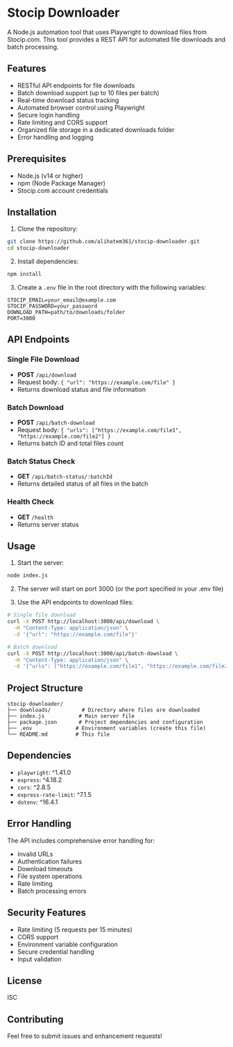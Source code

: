 # Stocip Downloader

A Node.js automation tool that uses Playwright to download files from Stocip.com. This tool provides a REST API for automated file downloads and batch processing.

## Features

- RESTful API endpoints for file downloads
- Batch download support (up to 10 files per batch)
- Real-time download status tracking
- Automated browser control using Playwright
- Secure login handling
- Rate limiting and CORS support
- Organized file storage in a dedicated downloads folder
- Error handling and logging

## Prerequisites

- Node.js (v14 or higher)
- npm (Node Package Manager)
- Stocip.com account credentials

## Installation

1. Clone the repository:
```bash
git clone https://github.com/alihatem361/stocip-downloader.git
cd stocip-downloader
```

2. Install dependencies:
```bash
npm install
```

3. Create a `.env` file in the root directory with the following variables:
```env
STOCIP_EMAIL=your_email@example.com
STOCIP_PASSWORD=your_password
DOWNLOAD_PATH=path/to/downloads/folder
PORT=3000
```

## API Endpoints

### Single File Download
- **POST** `/api/download`
- Request body: `{ "url": "https://example.com/file" }`
- Returns download status and file information

### Batch Download
- **POST** `/api/batch-download`
- Request body: `{ "urls": ["https://example.com/file1", "https://example.com/file2"] }`
- Returns batch ID and total files count

### Batch Status Check
- **GET** `/api/batch-status/:batchId`
- Returns detailed status of all files in the batch

### Health Check
- **GET** `/health`
- Returns server status

## Usage

1. Start the server:
```bash
node index.js
```

2. The server will start on port 3000 (or the port specified in your .env file)

3. Use the API endpoints to download files:
```bash
# Single file download
curl -X POST http://localhost:3000/api/download \
  -H "Content-Type: application/json" \
  -d '{"url": "https://example.com/file"}'

# Batch download
curl -X POST http://localhost:3000/api/batch-download \
  -H "Content-Type: application/json" \
  -d '{"urls": ["https://example.com/file1", "https://example.com/file2"]}'
```

## Project Structure

```
stocip-downloader/
├── downloads/          # Directory where files are downloaded
├── index.js           # Main server file
├── package.json       # Project dependencies and configuration
├── .env              # Environment variables (create this file)
└── README.md         # This file
```

## Dependencies

- `playwright`: ^1.41.0
- `express`: ^4.18.2
- `cors`: ^2.8.5
- `express-rate-limit`: ^7.1.5
- `dotenv`: ^16.4.1

## Error Handling

The API includes comprehensive error handling for:
- Invalid URLs
- Authentication failures
- Download timeouts
- File system operations
- Rate limiting
- Batch processing errors

## Security Features

- Rate limiting (5 requests per 15 minutes)
- CORS support
- Environment variable configuration
- Secure credential handling
- Input validation

## License

ISC

## Contributing

Feel free to submit issues and enhancement requests! 